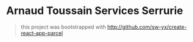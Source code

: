 # Arnaud Toussain Services Serrurie






> this project was bootstrapped with <http://github.com/sw-yx/create-react-app-parcel>
